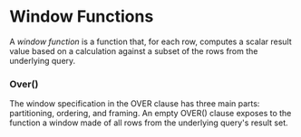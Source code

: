 # Window Functions

A *window function* is a function that, for each row, computes a scalar result value based on a calculation against a subset of the rows from the underlying query. 

### Over()
The window specification in the OVER clause has three main parts: partitioning, ordering, and framing. An empty OVER() clause exposes to the function a window made of all rows from the underlying query's result set. 


